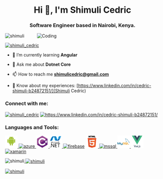 <h1 align="center">Hi 👋, I'm Shimuli Cedric</h1>
<h3 align="center">Software Engineer based in Nairobi, Kenya.</h3>
<img align="right" alt="Coding" width="400" src="https://www.techbabble.zone/content/images/2021/07/46207-programmer-1.gif"/>

<p align="left"> <img src="https://komarev.com/ghpvc/?username=shimuli&label=Profile%20views&color=0e75b6&style=flat" alt="shimuli" /> </p>

<p align="left"> <a href="https://twitter.com/shimuli_cedric" target="blank"><img src="https://img.shields.io/twitter/follow/shimuli_cedric?logo=twitter&style=for-the-badge" alt="shimuli_cedric" /></a> </p>

- 🌱 I’m currently learning **Angular**

- 💬 Ask me about **Dotnet Core**

- 📫 How to reach me **shimulicedric@gmail.com**

- 📄 Know about my experiences: [https://www.linkedin.com/in/cedric-shimuli-b24872151/](Shimuli Cedric)

<h3 align="left">Connect with me:</h3>
<p align="left">
<a href="https://twitter.com/shimuli_cedric" target="blank"><img align="center" src="https://raw.githubusercontent.com/rahuldkjain/github-profile-readme-generator/master/src/images/icons/Social/twitter.svg" alt="shimuli_cedric" height="30" width="40" /></a>
<a href="https://linkedin.com/in/https://www.linkedin.com/in/cedric-shimuli-b24872151/" target="blank"><img align="center" src="https://raw.githubusercontent.com/rahuldkjain/github-profile-readme-generator/master/src/images/icons/Social/linked-in-alt.svg" alt="https://www.linkedin.com/in/cedric-shimuli-b24872151/" height="30" width="40" /></a>
</p>

<h3 align="left">Languages and Tools:</h3>
<p align="left"> 
  <a href="https://developer.android.com" target="_blank" rel="noreferrer"> <img src="https://raw.githubusercontent.com/devicons/devicon/master/icons/android/android-original-wordmark.svg" alt="android" width="40" height="40"/> </a> <a href="https://azure.microsoft.com/en-in/" target="_blank" rel="noreferrer"> <img src="https://www.vectorlogo.zone/logos/microsoft_azure/microsoft_azure-icon.svg" alt="azure" width="40" height="40"/> </a> 
</a> <a href="https://www.w3schools.com/cs/" target="_blank" rel="noreferrer"> <img src="https://raw.githubusercontent.com/devicons/devicon/master/icons/csharp/csharp-original.svg" alt="csharp" width="40" height="40"/> <a href="https://dotnet.microsoft.com/" target="_blank" rel="noreferrer"> <img src="https://raw.githubusercontent.com/devicons/devicon/master/icons/dot-net/dot-net-original-wordmark.svg" alt="dotnet" width="40" height="40"/> </a>
  <a href="https://firebase.google.com/" target="_blank" rel="noreferrer"> <img src="https://www.vectorlogo.zone/logos/firebase/firebase-icon.svg" alt="firebase" width="40" height="40"/></a> <a href="https://www.w3.org/html/" target="_blank" rel="noreferrer"> <img src="https://raw.githubusercontent.com/devicons/devicon/master/icons/html5/html5-original-wordmark.svg" alt="html5" width="40" height="40"/> </a><a href="https://www.microsoft.com/en-us/sql-server" target="_blank" rel="noreferrer"> <img src="https://www.svgrepo.com/show/303229/microsoft-sql-server-logo.svg" alt="mssql" width="40" height="40"/> </a> <a href="https://www.mysql.com/" target="_blank" rel="noreferrer"> <img src="https://raw.githubusercontent.com/devicons/devicon/master/icons/mysql/mysql-original-wordmark.svg" alt="mysql" width="40" height="40"/> </a> </a> <a href="https://vuejs.org/" target="_blank" rel="noreferrer"> <img src="https://raw.githubusercontent.com/devicons/devicon/master/icons/vuejs/vuejs-original-wordmark.svg" alt="vuejs" width="40" height="40"/> </a> <a href="https://dotnet.microsoft.com/apps/xamarin" target="_blank" rel="noreferrer"> <img src="https://raw.githubusercontent.com/detain/svg-logos/780f25886640cef088af994181646db2f6b1a3f8/svg/xamarin.svg" alt="xamarin" width="40" height="40"/> 
  

<p><img align="left" src="https://github-readme-stats.vercel.app/api/top-langs?username=shimuli&show_icons=true&locale=en&layout=compact" alt="shimuli" /></p>

<p>&nbsp;<img align="center" src="https://github-readme-stats.vercel.app/api?username=shimuli&show_icons=true&locale=en" alt="shimuli" /></p>

<p><img align="center" src="https://github-readme-streak-stats.herokuapp.com/?user=shimuli&" alt="shimuli" /></p>

